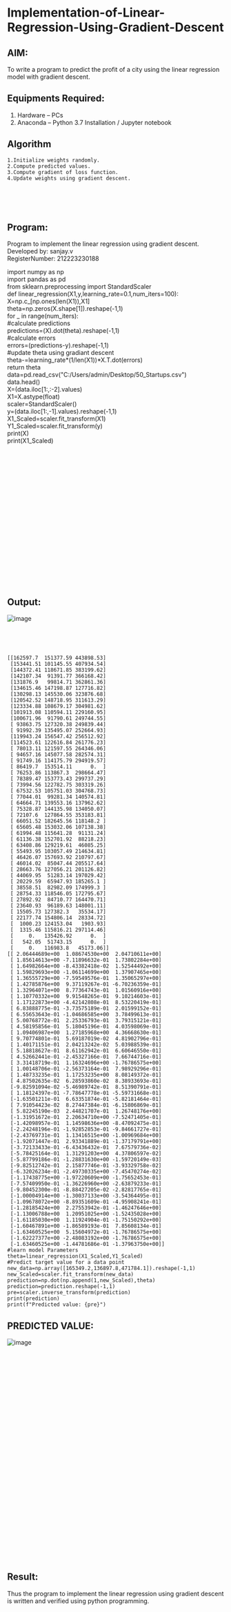 # Implementation-of-Linear-Regression-Using-Gradient-Descent

## AIM:
To write a program to predict the profit of a city using the linear regression model with gradient descent.
## Equipments Required:
1. Hardware – PCs
2. Anaconda – Python 3.7 Installation / Jupyter notebook
## Algorithm
```
1.Initialize weights randomly.
2.Compute predicted values.
3.Compute gradient of loss function.
4.Update weights using gradient descent.
```  
<br>
<br>
<br>

## Program:
Program to implement the linear regression using gradient descent.    
Developed by: sanjay.v     
RegisterNumber:  212223230188    

import numpy as np     
import pandas as pd      
from sklearn.preprocessing import StandardScaler    
def linear_regression(X1,y,learning_rate=0.1,num_iters=100):    
    X=np.c_[np.ones(len(X1)),X1]     
    theta=np.zeros(X.shape[1]).reshape(-1,1)    
    for _ in range(num_iters):     
      #calculate predictions      
      predictions=(X).dot(theta).reshape(-1,1)     
        #calculate errors        
      errors=(predictions-y).reshape(-1,1)    
      #update theta using gradiant descent      
    theta-=learning_rate*(1/len(X1))*X.T.dot(errors)     
    return theta     
data=pd.read_csv("C:/Users/admin/Desktop/50_Startups.csv")     
data.head()     
X=(data.iloc[1:,:-2].values)     
X1=X.astype(float)     
scaler=StandardScaler()    
y=(data.iloc[1:,-1].values).reshape(-1,1)     
X1_Scaled=scaler.fit_transform(X1)     
Y1_Scaled=scaler.fit_transform(y)     
print(X)     
print(X1_Scaled) 
<br>
<br>
<br>
<br>
<br>
<br>
<br>
<br>
<br>
<br>
<br>
<br>
<br>
<br>
<br>
<br>
<br>
<br>
<br>
<br>
## Output:

![image](https://github.com/sanjayy2431/Implementation-of-Linear-Regression-Using-Gradient-Descent/assets/149365143/0dabb6a6-25ad-484d-80cc-2de5549e9496)
<br>
<br>
<br>

```


[[162597.7  151377.59 443898.53]       
 [153441.51 101145.55 407934.54]  
 [144372.41 118671.85 383199.62]      
 [142107.34  91391.77 366168.42]      
 [131876.9   99814.71 362861.36]      
 [134615.46 147198.87 127716.82]      
 [130298.13 145530.06 323876.68]      
 [120542.52 148718.95 311613.29]     
 [123334.88 108679.17 304981.62]     
 [101913.08 110594.11 229160.95]     
 [100671.96  91790.61 249744.55]     
 [ 93863.75 127320.38 249839.44]     
 [ 91992.39 135495.07 252664.93]     
 [119943.24 156547.42 256512.92]     
 [114523.61 122616.84 261776.23]     
 [ 78013.11 121597.55 264346.06]    
 [ 94657.16 145077.58 282574.31]    
 [ 91749.16 114175.79 294919.57]     
 [ 86419.7  153514.11      0.  ]     
 [ 76253.86 113867.3  298664.47]     
 [ 78389.47 153773.43 299737.29]    
 [ 73994.56 122782.75 303319.26]     
 [ 67532.53 105751.03 304768.73]      
 [ 77044.01  99281.34 140574.81]     
 [ 64664.71 139553.16 137962.62]     
 [ 75328.87 144135.98 134050.07]     
 [ 72107.6  127864.55 353183.81]     
 [ 66051.52 182645.56 118148.2 ]    
 [ 65605.48 153032.06 107138.38]     
 [ 61994.48 115641.28  91131.24]     
 [ 61136.38 152701.92  88218.23]     
 [ 63408.86 129219.61  46085.25]      
 [ 55493.95 103057.49 214634.81]      
 [ 46426.07 157693.92 210797.67]    
 [ 46014.02  85047.44 205517.64]    
 [ 28663.76 127056.21 201126.82]     
 [ 44069.95  51283.14 197029.42]     
 [ 20229.59  65947.93 185265.1 ]     
 [ 38558.51  82982.09 174999.3 ]     
 [ 28754.33 118546.05 172795.67]     
 [ 27892.92  84710.77 164470.71]     
 [ 23640.93  96189.63 148001.11]     
 [ 15505.73 127382.3   35534.17]     
 [ 22177.74 154806.14  28334.72]     
 [  1000.23 124153.04   1903.93]     
 [  1315.46 115816.21 297114.46]     
 [     0.   135426.92      0.  ]    
 [   542.05  51743.15      0.  ]    
 [     0.   116983.8   45173.06]]    
[[ 2.06444689e+00  1.08674530e+00  2.04710611e+00]    
 [ 1.85614613e+00 -7.11896632e-01  1.73802284e+00]    
 [ 1.64982664e+00 -8.43382418e-02  1.52544492e+00]     
 [ 1.59829693e+00 -1.06114699e+00  1.37907465e+00]     
 [ 1.36555729e+00 -7.59549576e-01  1.35065297e+00]     
 [ 1.42785876e+00  9.37119267e-01 -6.70236359e-01]     
 [ 1.32964071e+00  8.77364743e-01  1.01560916e+00]      
 [ 1.10770332e+00  9.91548265e-01  9.10214603e-01]     
 [ 1.17122873e+00 -4.42142808e-01  8.53220419e-01]     
 [ 6.83888775e-01 -3.73575189e-01  2.01599152e-01]    
 [ 6.55653643e-01 -1.04686585e+00  3.78499613e-01]     
 [ 5.00768772e-01  2.25336793e-01  3.79315121e-01]     
 [ 4.58195856e-01  5.18045196e-01  4.03598069e-01]     
 [ 1.09406987e+00  1.27185968e+00  4.36668630e-01]     
 [ 9.70774801e-01  5.69187019e-02  4.81902796e-01]     
 [ 1.40171151e-01  2.04213242e-02  5.03988539e-01]     
 [ 5.18818627e-01  8.61162942e-01  6.60646550e-01]     
 [ 4.52662441e-01 -2.45327166e-01  7.66744716e-01]     
 [ 3.31418719e-01  1.16324696e+00 -1.76786575e+00]     
 [ 1.00148706e-01 -2.56373164e-01  7.98929296e-01]     
 [ 1.48733235e-01  1.17253235e+00  8.08149372e-01]    
 [ 4.87502635e-02  6.28593860e-02  8.38933693e-01]      
 [-9.82591094e-02 -5.46989742e-01  8.51390791e-01]    
 [ 1.18124397e-01 -7.78647778e-01 -5.59731668e-01]    
 [-1.63501211e-01  6.63351874e-01 -5.82181464e-01]          
 [ 7.91054423e-02  8.27447384e-01 -6.15806869e-01]     
 [ 5.82245190e-03  2.44821707e-01  1.26748176e+00]    
 [-1.31951672e-01  2.20634710e+00 -7.52471405e-01]     
 [-1.42098957e-01  1.14598636e+00 -8.47092475e-01]     
 [-2.24248196e-01 -1.92852853e-01 -9.84661727e-01]      
 [-2.43769731e-01  1.13416515e+00 -1.00969684e+00]      
 [-1.92071447e-01  2.93341889e-01 -1.37179791e+00]      
 [-3.72133433e-01 -6.43436432e-01  7.67579736e-02]     
 [-5.78425164e-01  1.31291203e+00  4.37806597e-02]        
 [-5.87799186e-01 -1.28831630e+00 -1.59720149e-03]       
 [-9.82512742e-01  2.15877746e-01 -3.93329758e-02]         
 [-6.32026234e-01 -2.49730335e+00 -7.45470274e-02]      
 [-1.17438775e+00 -1.97220609e+00 -1.75652453e-01]      
 [-7.57409950e-01 -1.36226960e+00 -2.63879233e-01]        
 [-9.80452300e-01 -8.88427205e-02 -2.82817765e-01]           
 [-1.00004914e+00 -1.30037133e+00 -3.54364495e-01]       
 [-1.09678072e+00 -8.89351609e-01 -4.95908241e-01]         
 [-1.28185424e+00  2.27553942e-01 -1.46247646e+00]          
 [-1.13006788e+00  1.20951025e+00 -1.52435028e+00]      
 [-1.61185030e+00  1.11924904e-01 -1.75150292e+00]       
 [-1.60467891e+00 -1.86589193e-01  7.85608134e-01]          
 [-1.63460525e+00  5.15604972e-01 -1.76786575e+00]           
 [-1.62227377e+00 -2.48083192e+00 -1.76786575e+00]         
 [-1.63460525e+00 -1.44781686e-01 -1.37963750e+00]]     
#learn model Parameters    
theta=linear_regression(X1_Scaled,Y1_Scaled)      
#Predict target value for a data point        
new_data=np.array([165349.2,136897.8,471784.1]).reshape(-1,1)     
new_Scaled=scaler.fit_transform(new_data)        
prediction=np.dot(np.append(1,new_Scaled),theta)     
prediction=prediction.reshape(-1,1)         
pre=scaler.inverse_transform(prediction)           
print(prediction)
print(f"Predicted value: {pre}")
```
## PREDICTED VALUE:      
![image](https://github.com/sanjayy2431/Implementation-of-Linear-Regression-Using-Gradient-Descent/assets/149365143/895b9a4c-cbee-4669-a1b6-245fb960abe5)
<br>
<br>
<br>
<br>
<br>
<br>
<br>
<br>
<br>
<br>
<br>
<br>
<br>
<br>
<br>
<br>
<br>
<br>
<br>
<br>
<br>
<br>
<br>
<br>
<br>
<br>
<br>
<br>
<br>
<br>
## Result:
Thus the program to implement the linear regression using gradient descent is written and verified using python programming.

